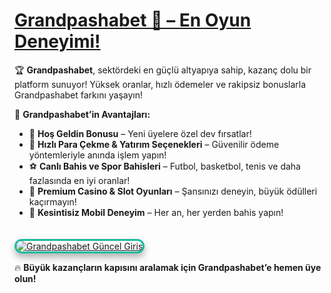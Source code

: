 # <a href="https://cutt.ly/Grandpasha724" title="Grandpashabet Güncel Giriş">Grandpashabet 👑 – En Oyun Deneyimi!</a>  

🏆 **Grandpashabet**, sektördeki en güçlü altyapıya sahip, kazanç dolu bir platform sunuyor! Yüksek oranlar, hızlı ödemeler ve rakipsiz bonuslarla Grandpashabet farkını yaşayın!  

🚀 **Grandpashabet’in Avantajları:**  
- 🎁 **Hoş Geldin Bonusu** – Yeni üyelere özel dev fırsatlar!  
- 💸 **Hızlı Para Çekme & Yatırım Seçenekleri** – Güvenilir ödeme yöntemleriyle anında işlem yapın!  
- ⚽ **Canlı Bahis ve Spor Bahisleri** – Futbol, basketbol, tenis ve daha fazlasında en iyi oranlar!  
- 🎰 **Premium Casino & Slot Oyunları** – Şansınızı deneyin, büyük ödülleri kaçırmayın!  
- 📲 **Kesintisiz Mobil Deneyim** – Her an, her yerden bahis yapın!  

<a href="https://cutt.ly/Grandpasha724" title="Grandpashabet Güncel Giriş">  
<img src="https://i.ibb.co/BtMhhf6/g-venligiris.jpg" alt="Grandpashabet Güncel Giriş" style="max-width: 100%; border: 3px solid #1abc9c; border-radius: 12px; box-shadow: 0px 6px 12px rgba(0,0,0,0.3); margin-top: 20px;">  
</a>  

🔥 **Büyük kazançların kapısını aralamak için Grandpashabet’e hemen üye olun!**  
